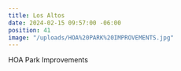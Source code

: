 ```yaml
---
title: Los Altos
date: 2024-02-15 09:57:00 -06:00
position: 41
image: "/uploads/HOA%20PARK%20IMPROVEMENTS.jpg"
---
```


HOA Park Improvements